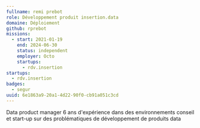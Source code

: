 ```yaml
---
fullname: remi prebot
role: Développement produit insertion.data
domaine: Déploiement
github: rprebot
missions:
  - start: 2021-01-19
    end: 2024-06-30
    status: independent
    employer: Octo
    startups:
      - rdv.insertion
startups:
  - rdv.insertion
badges:
  - segur
uuid: 6e1863a9-20a1-4d22-90f0-cb91a051c3cd
---
```

Data product manager 6 ans d'expérience dans des environnements conseil et start-up sur des problématiques de développement de produits data
